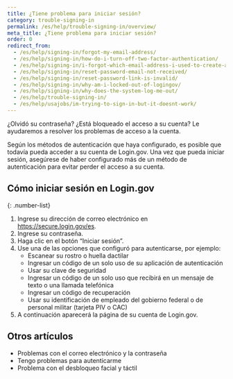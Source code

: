 ```yaml
---
title: ¿Tiene problema para iniciar sesión?
category: trouble-signing-in
permalink: /es/help/trouble-signing-in/overview/
meta_title: ¿Tiene problema para iniciar sesión? 
order: 0
redirect_from:
  - /es/help/signing-in/forgot-my-email-address/
  - /es/help/signing-in/how-do-i-turn-off-two-factor-authentication/
  - /es/help/signing-in/i-forgot-which-email-address-i-used-to-create-an-account/
  - /es/help/signing-in/reset-password-email-not-received/
  - /es/help/signing-in/reset-password-link-is-invalid/
  - /es/help/signing-in/why-am-i-locked-out-of-logingov/
  - /es/help/signing-in/why-does-the-system-log-me-out/
  - /es/help/trouble-signing-in/
  - /es/help/usajobs/im-trying-to-sign-in-but-it-doesnt-work/
---
```


¿Olvidó su contraseña? ¿Está bloqueado el acceso a su cuenta? Le ayudaremos a resolver los problemas de acceso a la cuenta.

Según los métodos de autenticación que haya configurado, es posible que todavía pueda acceder a su cuenta de Login.gov. Una vez que pueda iniciar sesión, asegúrese de haber configurado más de un método de autenticación para evitar perder el acceso a su cuenta.

## Cómo iniciar sesión en Login.gov

{: .number-list}

1. Ingrese su dirección de correo electrónico en <https://secure.login.gov/es>.
2. Ingrese su contraseña.
3. Haga clic en el botón “Iniciar sesión”.
4. Use una de las opciones que configuró para autenticarse, por ejemplo:
   * Escanear su rostro o huella dactilar
   * Ingresar un código de un solo uso de su aplicación de autenticación
   * Usar su clave de seguridad
   * Ingresar un código de un solo uso que recibirá en un mensaje de texto o una llamada telefónica
   * Ingresar un código de recuperación
   * Usar su identificación de empleado del gobierno federal o de personal militar (tarjeta PIV o CAC)
5. A continuación aparecerá la página de su cuenta de Login.gov.

## Otros artículos

* Problemas con el correo electrónico y la contraseña
* Tengo problemas para autenticarme
* Problema con el desbloqueo facial y táctil
